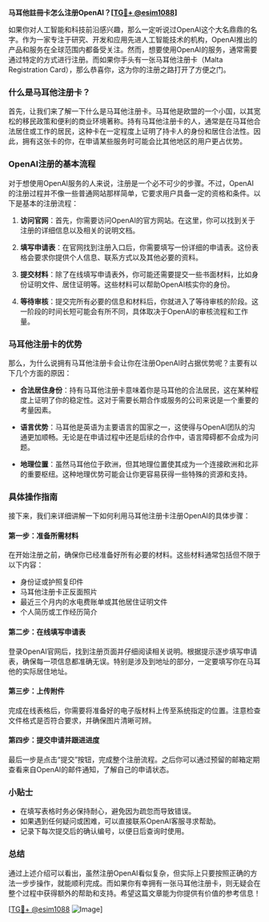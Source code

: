 **马耳他註冊卡怎么注册OpenAI？[[TG💪+ @esim1088](https://t.me/s/esim1088)]**

如果你对人工智能和科技前沿感兴趣，那么一定听说过OpenAI这个大名鼎鼎的名字。作为一家专注于研究、开发和应用先进人工智能技术的机构，OpenAI推出的产品和服务在全球范围内都备受关注。然而，想要使用OpenAI的服务，通常需要通过特定的方式进行注册。而如果你手头有一张马耳他注册卡（Malta Registration Card），那么恭喜你，这为你的注册之路打开了方便之门。

### 什么是马耳他注册卡？

首先，让我们来了解一下什么是马耳他注册卡。马耳他是欧盟的一个小国，以其宽松的移民政策和便利的商业环境著称。持有马耳他注册卡的人，通常是在马耳他合法居住或工作的居民，这种卡在一定程度上证明了持卡人的身份和居住合法性。因此，拥有这张卡的你，在申请某些服务时可能会比其他地区的用户更占优势。

### OpenAI注册的基本流程

对于想使用OpenAI服务的人来说，注册是一个必不可少的步骤。不过，OpenAI的注册过程并不像一些普通网站那样简单，它要求用户具备一定的资格和条件。以下是基本的注册流程：

1. **访问官网**：首先，你需要访问OpenAI的官方网站。在这里，你可以找到关于注册的详细信息以及相关的说明文档。
   
2. **填写申请表**：在官网找到注册入口后，你需要填写一份详细的申请表。这份表格会要求你提供个人信息、联系方式以及其他必要的资料。

3. **提交材料**：除了在线填写申请表外，你可能还需要提交一些书面材料，比如身份证明文件、居住证明等。这些材料可以帮助OpenAI核实你的身份。

4. **等待审核**：提交完所有必要的信息和材料后，你就进入了等待审核的阶段。这一阶段的时间长短可能会有所不同，具体取决于OpenAI的审核流程和工作量。

### 马耳他注册卡的优势

那么，为什么说拥有马耳他注册卡会让你在注册OpenAI时占据优势呢？主要有以下几个方面的原因：

- **合法居住身份**：持有马耳他注册卡意味着你是马耳他的合法居民，这在某种程度上证明了你的稳定性。这对于需要长期合作或服务的公司来说是一个重要的考量因素。
  
- **语言优势**：马耳他是英语为主要语言的国家之一，这使得与OpenAI团队的沟通更加顺畅。无论是在申请过程中还是后续的合作中，语言障碍都不会成为问题。

- **地理位置**：虽然马耳他位于欧洲，但其地理位置使其成为一个连接欧洲和北非的重要枢纽。这种地理优势可能会让你更容易获得一些特殊的资源和支持。

### 具体操作指南

接下来，我们来详细讲解一下如何利用马耳他注册卡注册OpenAI的具体步骤：

#### 第一步：准备所需材料

在开始注册之前，确保你已经准备好所有必要的材料。这些材料通常包括但不限于以下内容：

- 身份证或护照复印件
- 马耳他注册卡正反面照片
- 最近三个月内的水电费账单或其他居住证明文件
- 个人简历或工作经历简介

#### 第二步：在线填写申请表

登录OpenAI官网后，找到注册页面并仔细阅读相关说明。根据提示逐步填写申请表，确保每一项信息都准确无误。特别是涉及到地址的部分，一定要填写你在马耳他的实际居住地址。

#### 第三步：上传附件

完成在线表格后，你需要将准备好的电子版材料上传至系统指定的位置。注意检查文件格式是否符合要求，并确保图片清晰可辨。

#### 第四步：提交申请并跟进进度

最后一步是点击“提交”按钮，完成整个注册流程。之后你可以通过预留的邮箱定期查看来自OpenAI的邮件通知，了解自己的申请状态。

### 小贴士

- 在填写表格时务必保持耐心，避免因为疏忽而导致错误。
- 如果遇到任何疑问或困难，可以直接联系OpenAI客服寻求帮助。
- 记录下每次提交后的确认编号，以便日后查询时使用。

### 总结

通过上述介绍可以看出，虽然注册OpenAI看似复杂，但实际上只要按照正确的方法一步步操作，就能顺利完成。而如果你有幸拥有一张马耳他注册卡，则无疑会在整个过程中获得额外的帮助和支持。希望这篇文章能为你提供有价值的参考信息！

[[TG💪+ @esim1088](https://t.me/s/esim1088) ![Image](https://i.postimg.cc/4NQfJmqS/Snipaste-2025-05-13-00-14-12.png)]